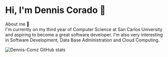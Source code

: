 # Hi, I'm Dennis Corado :wave:
About me :star2: <br/>
I'm currently on my third year of Computer Science at San Carlos University and aspiring to become a great software developer. I'm also very interesting in Software Development, Data Base Administration and Cloud Computing.

![Dennis-Comz GitHub stats](https://github-readme-stats.vercel.app/api?username=Dennis-Comz&show_icons=true&theme=chartreuse-dark)

